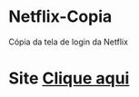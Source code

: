 # Netflix-Copia
 Cópia da tela de login da Netflix

# Site [Clique aqui](https://wellingtonoficial.github.io/Netflix-Copia/)
